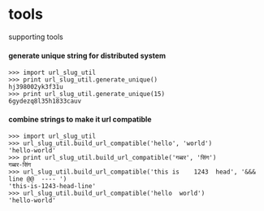 # tools
supporting tools

#### generate unique string for distributed system
```
>>> import url_slug_util
>>> print url_slug_util.generate_unique()
hj398002yk3f31u
>>> print url_slug_util.generate_unique(15)
6gydezq8l35h1833cauv
```

#### combine strings to make it url compatible
```
>>> import url_slug_util
>>> url_slug_util.build_url_compatible('hello', 'world')
'hello-world'
>>> print url_slug_util.build_url_compatible('गब्बर', 'सिंग')
गब्बर-सिंग
>>> url_slug_util.build_url_compatible('this is    1243  head', '&&& line @@  ---- ')
'this-is-1243-head-line'
>>> url_slug_util.build_url_compatible('hello  world')
'hello-world'
```

